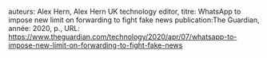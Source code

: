 auteurs: Alex Hern, Alex Hern UK technology editor, 
titre: WhatsApp to impose new limit on forwarding to fight fake news
publication:The Guardian, 
année: 2020, 
p.,
URL: https://www.theguardian.com/technology/2020/apr/07/whatsapp-to-impose-new-limit-on-forwarding-to-fight-fake-news

